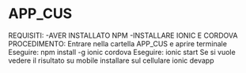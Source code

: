 ﻿# APP_CUS
REQUISITI:
-AVER INSTALLATO NPM
-INSTALLARE IONIC E CORDOVA 
PROCEDIMENTO:
Entrare nella cartella APP_CUS e aprire terminale
Eseguire: npm install -g ionic cordova
Eseguire: ionic start 
Se si vuole vedere il risultato su mobile installare sul cellulare ionic devapp

